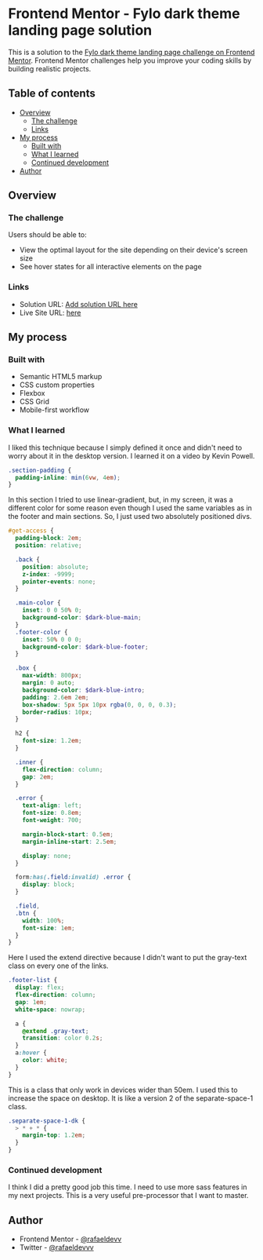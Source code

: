 # Frontend Mentor - Fylo dark theme landing page solution

This is a solution to the [Fylo dark theme landing page challenge on Frontend Mentor](https://www.frontendmentor.io/challenges/fylo-dark-theme-landing-page-5ca5f2d21e82137ec91a50fd). Frontend Mentor challenges help you improve your coding skills by building realistic projects.

## Table of contents

- [Overview](#overview)
  - [The challenge](#the-challenge)
  - [Links](#links)
- [My process](#my-process)
  - [Built with](#built-with)
  - [What I learned](#what-i-learned)
  - [Continued development](#continued-development)
- [Author](#author)

## Overview

### The challenge

Users should be able to:

- View the optimal layout for the site depending on their device's screen size
- See hover states for all interactive elements on the page

### Links

- Solution URL: [Add solution URL here](https://your-solution-url.com)
- Live Site URL: [here](https://rafaeldevvv.github.io/fylo-dark-theme/)

## My process

### Built with

- Semantic HTML5 markup
- CSS custom properties
- Flexbox
- CSS Grid
- Mobile-first workflow

### What I learned

I liked this technique because I simply defined it once and didn't need to worry about it in the desktop version. I learned it on a video by Kevin Powell.

```scss
.section-padding {
  padding-inline: min(6vw, 4em);
}
```

In this section I tried to use linear-gradient, but, in my screen, it was a different color for some reason even though I used the same variables as in the footer and main sections. So, I just used two absolutely positioned divs.

```scss
#get-access {
  padding-block: 2em;
  position: relative;

  .back {
    position: absolute;
    z-index: -9999;
    pointer-events: none;
  }

  .main-color {
    inset: 0 0 50% 0;
    background-color: $dark-blue-main;
  }
  .footer-color {
    inset: 50% 0 0 0;
    background-color: $dark-blue-footer;
  }

  .box {
    max-width: 800px;
    margin: 0 auto;
    background-color: $dark-blue-intro;
    padding: 2.6em 2em;
    box-shadow: 5px 5px 10px rgba(0, 0, 0, 0.3);
    border-radius: 10px;
  }

  h2 {
    font-size: 1.2em;
  }

  .inner {
    flex-direction: column;
    gap: 2em;
  }

  .error {
    text-align: left;
    font-size: 0.8em;
    font-weight: 700;

    margin-block-start: 0.5em;
    margin-inline-start: 2.5em;

    display: none;
  }

  form:has(.field:invalid) .error {
    display: block;
  }

  .field,
  .btn {
    width: 100%;
    font-size: 1em;
  }
}
```

Here I used the extend directive because I didn't want to put the gray-text class on every one of the links.

```scss
.footer-list {
  display: flex;
  flex-direction: column;
  gap: 1em;
  white-space: nowrap;

  a {
    @extend .gray-text;
    transition: color 0.2s;
  }
  a:hover {
    color: white;
  }
}
```

This is a class that only work in devices wider than 50em. I used this to increase the space on desktop. It is like a version 2 of the separate-space-1 class.
```scss
.separate-space-1-dk {
  > * + * {
    margin-top: 1.2em;
  }
}
```

### Continued development
I think I did a pretty good job this time. I need to use more sass features in my next projects. This is a very useful pre-processor that I want to master.

## Author

- Frontend Mentor - [@rafaeldevv](https://www.frontendmentor.io/profile/rafaeldevvv)
- Twitter - [@rafaeldevvv](https://www.twitter.com/rafaeldevvv)
